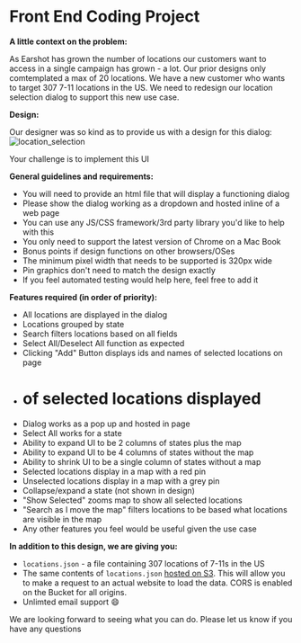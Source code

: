 # Front End Coding Project

**A little context on the problem:**

As Earshot has grown the number of locations our customers want to access in a single campaign has grown - a lot. Our prior designs only comtemplated a max of 20 locations. We have a new customer who wants to target 307 7-11 locations in the US. We need to redesign our location selection dialog to support this new use case.

**Design:**

Our designer was so kind as to provide us with a design for this dialog:
![location_selection](https://cloud.githubusercontent.com/assets/213594/9950318/f053ed1a-5d7e-11e5-9777-f9a61e6d6ad5.png)

Your challenge is to implement this UI

**General guidelines and requirements:**

- You will need to provide an html file that will display a functioning dialog
- Please show the dialog working as a dropdown and hosted inline of a web page
- You can use any JS/CSS framework/3rd party library you'd like to help with this
- You only need to support the latest version of Chrome on a Mac Book
- Bonus points if design functions on other browsers/OSes
- The minimum pixel width that needs to be supported is 320px wide
- Pin graphics don't need to match the design exactly
- If you feel automated testing would help here, feel free to add it

**Features required (in order of priority):**

- All locations are displayed in the dialog
- Locations grouped by state
- Search filters locations based on all fields
- Select All/Deselect All function as expected
- Clicking "Add" Button displays ids and names of selected locations on page
- # of selected locations displayed
- Dialog works as a pop up and hosted in page
- Select All works for a state
- Ability to expand UI to be 2 columns of states plus the map
- Ability to expand UI to be 4 columns of states without the map
- Ability to shrink UI to be a single column of states without a map
- Selected locations display in a map with a red pin
- Unselected locations display in a map with a grey pin
- Collapse/expand a state (not shown in design)
- "Show Selected" zooms map to show all selected locations
- "Search as I move the map" filters locations to be based what locations are visible in the map
- Any other features you feel would be useful given the use case

**In addition to this design, we are giving you:**

- `locations.json` - a file containing 307 locations of 7-11s in the US
- The same contents of `locations.json` [hosted on S3](https://s3.amazonaws.com/public.earshotinc.com/locations.json). This will allow you to make a request to an actual website to load the data. CORS is enabled on the Bucket for all origins.
- Unlimted email support :smile:

We are looking forward to seeing what you can do. Please let us know if you have any questions
